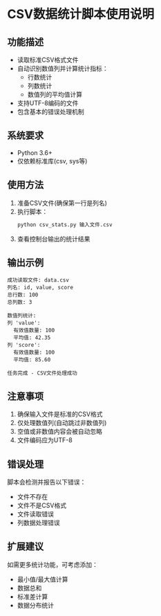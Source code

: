# CSV数据统计脚本使用说明


## 功能描述
- 读取标准CSV格式文件
- 自动识别数值列并计算统计指标：
  - 行数统计
  - 列数统计
  - 数值列的平均值计算
- 支持UTF-8编码的文件
- 包含基本的错误处理机制

## 系统要求
- Python 3.6+
- 仅依赖标准库(csv, sys等)

## 使用方法
1. 准备CSV文件(确保第一行是列名)
2. 执行脚本：
   ```bash
   python csv_stats.py 输入文件.csv
   ```
3. 查看控制台输出的统计结果

## 输出示例
```
成功读取文件: data.csv
列名: id, value, score
总行数: 100
总列数: 3

数值列统计:
列 'value':
  有效值数量: 100
  平均值: 42.35
列 'score':
  有效值数量: 100
  平均值: 85.60

任务完成 - CSV文件处理成功
```

## 注意事项
1. 确保输入文件是标准的CSV格式
2. 仅处理数值列(自动跳过非数值列)
3. 空值或非数值内容会被自动忽略
4. 文件编码应为UTF-8

## 错误处理
脚本会检测并报告以下错误：
- 文件不存在
- 文件不是CSV格式
- 文件读取错误
- 列数据处理错误

## 扩展建议
如需更多统计功能，可考虑添加：
- 最小值/最大值计算
- 数据总和
- 标准差计算
- 数据分布统计